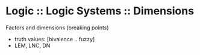 # Logic :: Logic Systems :: Dimensions

Factors and dimensions (breaking points)
- truth values: [bivalence .. fuzzy]
- LEM, LNC, DN
